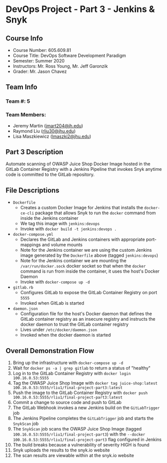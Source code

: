 # DevOps Project - Part 3 - Jenkins & Snyk

## Course Info

- Course Number: 605.609.81 
- Course Title: DevOps Software Development Paradigm
- Semester: Summer 2020
- Instructors: Mr. Ross Young, Mr. Jeff Garonzik
- Grader: Mr. Jason Chavez


## Team Info

### Team #: 5

### Team Members:

- Jeremy Martin (jmart204@jh.edu)
- Raymond Liu (rliu30@jhu.edu)
- Lisa Maszkiewicz (lmaszki2@jhu.edu)

## Part 3 Description

Automate scanning of OWASP Juice Shop Docker Image hosted in the GitLab Container Registry with a Jenkins Pipeline that invokes Snyk anytime code is committed to the GitLab repository.

## File Descriptions

- `Dockerfile`
    - Creates a custom Docker Image for Jenkins that installs the `docker-ce-cli` package that allows Snyk to run the `docker` command from inside the Jenkins container 
    - We tag this image with `jenkins:devops`
    - Invoke with `docker build -t jenkins:devops .`
- `docker-compose.yml`
    - Declares the GitLab and Jenkins containers with appropriate port-mappings and volume mounts
    - Note for the Jenkins container we are using the custom Jenkins image generated by the `Dockerfile` above (tagged `jenkins:devops`)
    - Note for the Jenkins container we are mounting the `/var/run/docker.sock` docker socket so that when the `docker` command is run from inside the container, it uses the host's Docker Daemon
    - Invoke with `docker-compose up -d`
- `gitlab.rb`
    - Configures GitLab to expose the GitLab Container Registry on port `5555`
    - Invoked when GitLab is started
- `daemon.json`
    - Configuration file for the host's Docker daemon that defines the GitLab container registry as an insecure registry and instructs the docker daemon to trust the GitLab container registry
    - Lives under `/etc/docker/daemon.json`
    - Invoked when the docker daemon is started


## Overall Demonstration Flow

1. Bring up the infrastructure with `docker-compose up -d`
1. Wait for `docker ps -a | grep gitlab` to return a status of "healthy"
1. Log in to the GitLab Container Registry with `docker login 100.16.0.53:5555`
1. Tag the OWASP Juice Shop Image with `docker tag juice-shop:latest 100.16.0.53:5555/rliu1/final-project-part3:latest`
1. Push the image to the GitLab Container Registry with `docker push 100.16.0.53:5555/rliu1/final-project-part3:latest` 
1. Commit a change to source code and push to GitLab
1. The GitLab Webhook invokes a new Jenkins build on the `GitLabTrigger` job
1. The Jenkins Pipeline completes the `GitLabTrigger` job and starts the `SnykScan` job
1. The `SnykScan` job scans the OWASP Juice Shop Image (tagged `100.16.0.53:5555/rliu1/final-project-part3`) with the `--docker 100.16.0.53:5555/rliu1/final-project-part3` flag configured in Jenkins
1. The build breaks because a vulnerability of severity HIGH is found
1. Snyk uploads the results to the snyk.io website
1. The scan results are viewable within at the snyk.io website